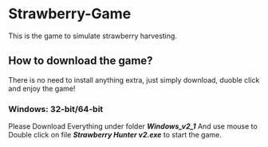 # Strawberry-Game
This is the game to simulate strawberry harvesting.
## How to download the game?
There is no need to install anything extra, just simply download, duoble click and enjoy the game!
### Windows: 32-bit/64-bit
Please Download Everything under folder ***Windows_v2_1***
And use mouse to Double click on file ***Strawberry Hunter v2.exe*** to start the game.
